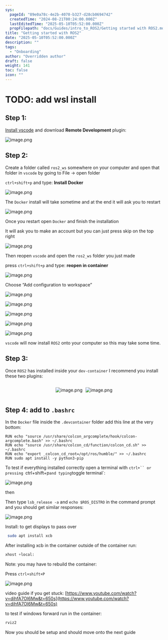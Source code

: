 ```yaml
---
sys:
  pageId: "89e0a78c-4e2b-4070-b327-d28cb0694742"
  createdTime: "2024-08-21T00:24:00.000Z"
  lastEditedTime: "2025-05-10T05:52:00.000Z"
  propFilepath: "docs/Guides/intro_to_ROS2/Getting started with ROS2.md"
title: "Getting started with ROS2"
date: "2025-05-10T05:52:00.000Z"
description: ""
tags:
  - "Onboarding"
author: "Overridden author"
draft: false
weight: 141
toc: false
icon: ""
---
```


# TODO: add wsl install

## Step 1:

[Install vscode](https://code.visualstudio.com/download) and download **Remote Development** plugin:

![image.png](https://prod-files-secure.s3.us-west-2.amazonaws.com/d518164a-d88e-44d1-a4ee-3adb3bd8bce0/efb52993-1881-4a40-b95e-6f020334f022/image.png?X-Amz-Algorithm=AWS4-HMAC-SHA256&X-Amz-Content-Sha256=UNSIGNED-PAYLOAD&X-Amz-Credential=ASIAZI2LB4663NH4PWJW%2F20250623%2Fus-west-2%2Fs3%2Faws4_request&X-Amz-Date=20250623T081405Z&X-Amz-Expires=3600&X-Amz-Security-Token=IQoJb3JpZ2luX2VjEBYaCXVzLXdlc3QtMiJHMEUCIQDSPcxPPf%2FuBUtG%2BtF%2B%2B7CyT9IYZPHFxJzFJAzanpEaVwIgf4%2BnAUkUoQodkIlG56i%2BtXhxiaSTNYMBoq7FOhxa668qiAQI%2F%2F%2F%2F%2F%2F%2F%2F%2F%2F%2F%2FARAAGgw2Mzc0MjMxODM4MDUiDBLK%2FaGGU7TLcZ3lXircA44ozxuy7SbsY9vjRk0qSMdUStr6JfBGX95YTPlwfM6QeL7uLwWkRLt%2Ftwy3rD%2FSQCnmnUOgNGoW%2F8zN%2BJ4arWs1rLE4hs9dNuDgGGPZ4Uikg%2FU1PcXeh5NoZmV6DBvwMntgsD7YxnckQq6oS2G8wgj15PkKdAu9T41YOB2yvBM7I5Qv6NT9H0e9htxLpobr9MUazd96joqVo02TkGI5AN3ttD5iuS%2BqqjW29j6t3iSjZ3UVOAQkTWHtTAA7kTY7WQ44Y1FXVskftINpi2ErHtX69yM3WyU4fmctxEBuab%2FNiVx%2BNWvkzZSqxmDZ2Mkir3hukJLDHTergncXNfXV75gCvffCGiYAre1R8pGX9BR4GkbM%2BGVkMaIt0X1JZCwyHaTVTFB9mR4xRi7N3BcZkQVhgaD1YSb2nPWUC90o%2FA4X1LvnU%2BtNMCG%2F%2B8SgKeZf%2B3Xzck7Xsaq8E%2F5DgEOomFxVUM3OmQ%2FegTMzmVqrWebZAUA14Tozm8vLVSM%2FpBd0fo1YmV5JMf8lafG7EsKth00GG%2FS0BdRfSX8sYPdQGemWyB4BaPC%2F5yAxQZAAbPxkbo9ivpb6x0rX9ics6u08QedKVw5REz%2FZGeb6pypcdD59FTIy9Y5nrebtIezYMK3N48IGOqUBF9uGQ%2BFV%2FLnDMIYKzI977mHMj6uwF%2BMCkqZbv6MXPCcwp4XG%2Fyj3eIwfyr6vXpGoI7ryQ203de18%2FngorRrQkID%2FE%2BIDWQ7Hxao2y7GYTIP2BAgBNIZjeXZSBboscv%2BAjHlUx3f3UfITtp%2BelGaLM5CwNTyyRhSAxcvHIZ6lWbarCmiwJyj%2Bp5bQ1%2BH77owcMduFv5NIp3CSP%2FRVG46Sb9wQhwKX&X-Amz-Signature=487e9ee6a98ccdcf81cdfa91b85ca9e0891b7924ab5506893d867f664490067b&X-Amz-SignedHeaders=host&x-amz-checksum-mode=ENABLED&x-id=GetObject)

## Step 2:

Create a folder called `ros2_ws` somewhere on your computer and open that folder in `vscode` by going to File → open folder 

`ctrl+shift+p` and type: **Install Docker**

![image.png](https://prod-files-secure.s3.us-west-2.amazonaws.com/d518164a-d88e-44d1-a4ee-3adb3bd8bce0/2269dc0e-1cd5-47ff-bceb-c04ad9b2eab0/image.png?X-Amz-Algorithm=AWS4-HMAC-SHA256&X-Amz-Content-Sha256=UNSIGNED-PAYLOAD&X-Amz-Credential=ASIAZI2LB4663NH4PWJW%2F20250623%2Fus-west-2%2Fs3%2Faws4_request&X-Amz-Date=20250623T081405Z&X-Amz-Expires=3600&X-Amz-Security-Token=IQoJb3JpZ2luX2VjEBYaCXVzLXdlc3QtMiJHMEUCIQDSPcxPPf%2FuBUtG%2BtF%2B%2B7CyT9IYZPHFxJzFJAzanpEaVwIgf4%2BnAUkUoQodkIlG56i%2BtXhxiaSTNYMBoq7FOhxa668qiAQI%2F%2F%2F%2F%2F%2F%2F%2F%2F%2F%2F%2FARAAGgw2Mzc0MjMxODM4MDUiDBLK%2FaGGU7TLcZ3lXircA44ozxuy7SbsY9vjRk0qSMdUStr6JfBGX95YTPlwfM6QeL7uLwWkRLt%2Ftwy3rD%2FSQCnmnUOgNGoW%2F8zN%2BJ4arWs1rLE4hs9dNuDgGGPZ4Uikg%2FU1PcXeh5NoZmV6DBvwMntgsD7YxnckQq6oS2G8wgj15PkKdAu9T41YOB2yvBM7I5Qv6NT9H0e9htxLpobr9MUazd96joqVo02TkGI5AN3ttD5iuS%2BqqjW29j6t3iSjZ3UVOAQkTWHtTAA7kTY7WQ44Y1FXVskftINpi2ErHtX69yM3WyU4fmctxEBuab%2FNiVx%2BNWvkzZSqxmDZ2Mkir3hukJLDHTergncXNfXV75gCvffCGiYAre1R8pGX9BR4GkbM%2BGVkMaIt0X1JZCwyHaTVTFB9mR4xRi7N3BcZkQVhgaD1YSb2nPWUC90o%2FA4X1LvnU%2BtNMCG%2F%2B8SgKeZf%2B3Xzck7Xsaq8E%2F5DgEOomFxVUM3OmQ%2FegTMzmVqrWebZAUA14Tozm8vLVSM%2FpBd0fo1YmV5JMf8lafG7EsKth00GG%2FS0BdRfSX8sYPdQGemWyB4BaPC%2F5yAxQZAAbPxkbo9ivpb6x0rX9ics6u08QedKVw5REz%2FZGeb6pypcdD59FTIy9Y5nrebtIezYMK3N48IGOqUBF9uGQ%2BFV%2FLnDMIYKzI977mHMj6uwF%2BMCkqZbv6MXPCcwp4XG%2Fyj3eIwfyr6vXpGoI7ryQ203de18%2FngorRrQkID%2FE%2BIDWQ7Hxao2y7GYTIP2BAgBNIZjeXZSBboscv%2BAjHlUx3f3UfITtp%2BelGaLM5CwNTyyRhSAxcvHIZ6lWbarCmiwJyj%2Bp5bQ1%2BH77owcMduFv5NIp3CSP%2FRVG46Sb9wQhwKX&X-Amz-Signature=214983d303d935b100138eea100073d798f2be3c15883c62916696d7b7343b58&X-Amz-SignedHeaders=host&x-amz-checksum-mode=ENABLED&x-id=GetObject)

The `Docker` install will take sometime and at the end it will ask you to restart

![image.png](https://prod-files-secure.s3.us-west-2.amazonaws.com/d518164a-d88e-44d1-a4ee-3adb3bd8bce0/ed233f78-be33-4b1f-b89c-9c346c0e961e/image.png?X-Amz-Algorithm=AWS4-HMAC-SHA256&X-Amz-Content-Sha256=UNSIGNED-PAYLOAD&X-Amz-Credential=ASIAZI2LB4663NH4PWJW%2F20250623%2Fus-west-2%2Fs3%2Faws4_request&X-Amz-Date=20250623T081405Z&X-Amz-Expires=3600&X-Amz-Security-Token=IQoJb3JpZ2luX2VjEBYaCXVzLXdlc3QtMiJHMEUCIQDSPcxPPf%2FuBUtG%2BtF%2B%2B7CyT9IYZPHFxJzFJAzanpEaVwIgf4%2BnAUkUoQodkIlG56i%2BtXhxiaSTNYMBoq7FOhxa668qiAQI%2F%2F%2F%2F%2F%2F%2F%2F%2F%2F%2F%2FARAAGgw2Mzc0MjMxODM4MDUiDBLK%2FaGGU7TLcZ3lXircA44ozxuy7SbsY9vjRk0qSMdUStr6JfBGX95YTPlwfM6QeL7uLwWkRLt%2Ftwy3rD%2FSQCnmnUOgNGoW%2F8zN%2BJ4arWs1rLE4hs9dNuDgGGPZ4Uikg%2FU1PcXeh5NoZmV6DBvwMntgsD7YxnckQq6oS2G8wgj15PkKdAu9T41YOB2yvBM7I5Qv6NT9H0e9htxLpobr9MUazd96joqVo02TkGI5AN3ttD5iuS%2BqqjW29j6t3iSjZ3UVOAQkTWHtTAA7kTY7WQ44Y1FXVskftINpi2ErHtX69yM3WyU4fmctxEBuab%2FNiVx%2BNWvkzZSqxmDZ2Mkir3hukJLDHTergncXNfXV75gCvffCGiYAre1R8pGX9BR4GkbM%2BGVkMaIt0X1JZCwyHaTVTFB9mR4xRi7N3BcZkQVhgaD1YSb2nPWUC90o%2FA4X1LvnU%2BtNMCG%2F%2B8SgKeZf%2B3Xzck7Xsaq8E%2F5DgEOomFxVUM3OmQ%2FegTMzmVqrWebZAUA14Tozm8vLVSM%2FpBd0fo1YmV5JMf8lafG7EsKth00GG%2FS0BdRfSX8sYPdQGemWyB4BaPC%2F5yAxQZAAbPxkbo9ivpb6x0rX9ics6u08QedKVw5REz%2FZGeb6pypcdD59FTIy9Y5nrebtIezYMK3N48IGOqUBF9uGQ%2BFV%2FLnDMIYKzI977mHMj6uwF%2BMCkqZbv6MXPCcwp4XG%2Fyj3eIwfyr6vXpGoI7ryQ203de18%2FngorRrQkID%2FE%2BIDWQ7Hxao2y7GYTIP2BAgBNIZjeXZSBboscv%2BAjHlUx3f3UfITtp%2BelGaLM5CwNTyyRhSAxcvHIZ6lWbarCmiwJyj%2Bp5bQ1%2BH77owcMduFv5NIp3CSP%2FRVG46Sb9wQhwKX&X-Amz-Signature=62790db404c90a0e829a6ad866298f77d5bce50546409ad1d54364744696df85&X-Amz-SignedHeaders=host&x-amz-checksum-mode=ENABLED&x-id=GetObject)

Once you restart open `Docker` and finish the installation

It will ask you to make an account but you can just press skip on the top right

![image.png](https://prod-files-secure.s3.us-west-2.amazonaws.com/d518164a-d88e-44d1-a4ee-3adb3bd8bce0/21010ad9-1659-4fd9-9f59-9932a09b2a3d/image.png?X-Amz-Algorithm=AWS4-HMAC-SHA256&X-Amz-Content-Sha256=UNSIGNED-PAYLOAD&X-Amz-Credential=ASIAZI2LB4663NH4PWJW%2F20250623%2Fus-west-2%2Fs3%2Faws4_request&X-Amz-Date=20250623T081405Z&X-Amz-Expires=3600&X-Amz-Security-Token=IQoJb3JpZ2luX2VjEBYaCXVzLXdlc3QtMiJHMEUCIQDSPcxPPf%2FuBUtG%2BtF%2B%2B7CyT9IYZPHFxJzFJAzanpEaVwIgf4%2BnAUkUoQodkIlG56i%2BtXhxiaSTNYMBoq7FOhxa668qiAQI%2F%2F%2F%2F%2F%2F%2F%2F%2F%2F%2F%2FARAAGgw2Mzc0MjMxODM4MDUiDBLK%2FaGGU7TLcZ3lXircA44ozxuy7SbsY9vjRk0qSMdUStr6JfBGX95YTPlwfM6QeL7uLwWkRLt%2Ftwy3rD%2FSQCnmnUOgNGoW%2F8zN%2BJ4arWs1rLE4hs9dNuDgGGPZ4Uikg%2FU1PcXeh5NoZmV6DBvwMntgsD7YxnckQq6oS2G8wgj15PkKdAu9T41YOB2yvBM7I5Qv6NT9H0e9htxLpobr9MUazd96joqVo02TkGI5AN3ttD5iuS%2BqqjW29j6t3iSjZ3UVOAQkTWHtTAA7kTY7WQ44Y1FXVskftINpi2ErHtX69yM3WyU4fmctxEBuab%2FNiVx%2BNWvkzZSqxmDZ2Mkir3hukJLDHTergncXNfXV75gCvffCGiYAre1R8pGX9BR4GkbM%2BGVkMaIt0X1JZCwyHaTVTFB9mR4xRi7N3BcZkQVhgaD1YSb2nPWUC90o%2FA4X1LvnU%2BtNMCG%2F%2B8SgKeZf%2B3Xzck7Xsaq8E%2F5DgEOomFxVUM3OmQ%2FegTMzmVqrWebZAUA14Tozm8vLVSM%2FpBd0fo1YmV5JMf8lafG7EsKth00GG%2FS0BdRfSX8sYPdQGemWyB4BaPC%2F5yAxQZAAbPxkbo9ivpb6x0rX9ics6u08QedKVw5REz%2FZGeb6pypcdD59FTIy9Y5nrebtIezYMK3N48IGOqUBF9uGQ%2BFV%2FLnDMIYKzI977mHMj6uwF%2BMCkqZbv6MXPCcwp4XG%2Fyj3eIwfyr6vXpGoI7ryQ203de18%2FngorRrQkID%2FE%2BIDWQ7Hxao2y7GYTIP2BAgBNIZjeXZSBboscv%2BAjHlUx3f3UfITtp%2BelGaLM5CwNTyyRhSAxcvHIZ6lWbarCmiwJyj%2Bp5bQ1%2BH77owcMduFv5NIp3CSP%2FRVG46Sb9wQhwKX&X-Amz-Signature=932fc33b611e92ebfb5dcf19602a10170d2fca40c72cee8a5b79a74e0f9a07c9&X-Amz-SignedHeaders=host&x-amz-checksum-mode=ENABLED&x-id=GetObject)

Then reopen `vscode` and open the `ros2_ws` folder you just made

press `ctrl+shift+p` and type: **reopen in container**

![image.png](https://prod-files-secure.s3.us-west-2.amazonaws.com/d518164a-d88e-44d1-a4ee-3adb3bd8bce0/4e93b8c2-41ad-488c-8095-c74205196118/image.png?X-Amz-Algorithm=AWS4-HMAC-SHA256&X-Amz-Content-Sha256=UNSIGNED-PAYLOAD&X-Amz-Credential=ASIAZI2LB4663NH4PWJW%2F20250623%2Fus-west-2%2Fs3%2Faws4_request&X-Amz-Date=20250623T081405Z&X-Amz-Expires=3600&X-Amz-Security-Token=IQoJb3JpZ2luX2VjEBYaCXVzLXdlc3QtMiJHMEUCIQDSPcxPPf%2FuBUtG%2BtF%2B%2B7CyT9IYZPHFxJzFJAzanpEaVwIgf4%2BnAUkUoQodkIlG56i%2BtXhxiaSTNYMBoq7FOhxa668qiAQI%2F%2F%2F%2F%2F%2F%2F%2F%2F%2F%2F%2FARAAGgw2Mzc0MjMxODM4MDUiDBLK%2FaGGU7TLcZ3lXircA44ozxuy7SbsY9vjRk0qSMdUStr6JfBGX95YTPlwfM6QeL7uLwWkRLt%2Ftwy3rD%2FSQCnmnUOgNGoW%2F8zN%2BJ4arWs1rLE4hs9dNuDgGGPZ4Uikg%2FU1PcXeh5NoZmV6DBvwMntgsD7YxnckQq6oS2G8wgj15PkKdAu9T41YOB2yvBM7I5Qv6NT9H0e9htxLpobr9MUazd96joqVo02TkGI5AN3ttD5iuS%2BqqjW29j6t3iSjZ3UVOAQkTWHtTAA7kTY7WQ44Y1FXVskftINpi2ErHtX69yM3WyU4fmctxEBuab%2FNiVx%2BNWvkzZSqxmDZ2Mkir3hukJLDHTergncXNfXV75gCvffCGiYAre1R8pGX9BR4GkbM%2BGVkMaIt0X1JZCwyHaTVTFB9mR4xRi7N3BcZkQVhgaD1YSb2nPWUC90o%2FA4X1LvnU%2BtNMCG%2F%2B8SgKeZf%2B3Xzck7Xsaq8E%2F5DgEOomFxVUM3OmQ%2FegTMzmVqrWebZAUA14Tozm8vLVSM%2FpBd0fo1YmV5JMf8lafG7EsKth00GG%2FS0BdRfSX8sYPdQGemWyB4BaPC%2F5yAxQZAAbPxkbo9ivpb6x0rX9ics6u08QedKVw5REz%2FZGeb6pypcdD59FTIy9Y5nrebtIezYMK3N48IGOqUBF9uGQ%2BFV%2FLnDMIYKzI977mHMj6uwF%2BMCkqZbv6MXPCcwp4XG%2Fyj3eIwfyr6vXpGoI7ryQ203de18%2FngorRrQkID%2FE%2BIDWQ7Hxao2y7GYTIP2BAgBNIZjeXZSBboscv%2BAjHlUx3f3UfITtp%2BelGaLM5CwNTyyRhSAxcvHIZ6lWbarCmiwJyj%2Bp5bQ1%2BH77owcMduFv5NIp3CSP%2FRVG46Sb9wQhwKX&X-Amz-Signature=d3f031c864631190c77fda505cb87bf0fc7e7b2f2b1d5ae081c01e41599593b6&X-Amz-SignedHeaders=host&x-amz-checksum-mode=ENABLED&x-id=GetObject)

Choose “Add configuration to workspace”

![image.png](https://prod-files-secure.s3.us-west-2.amazonaws.com/d518164a-d88e-44d1-a4ee-3adb3bd8bce0/9560b282-5060-4989-ba37-97e7b2c22476/image.png?X-Amz-Algorithm=AWS4-HMAC-SHA256&X-Amz-Content-Sha256=UNSIGNED-PAYLOAD&X-Amz-Credential=ASIAZI2LB4663NH4PWJW%2F20250623%2Fus-west-2%2Fs3%2Faws4_request&X-Amz-Date=20250623T081405Z&X-Amz-Expires=3600&X-Amz-Security-Token=IQoJb3JpZ2luX2VjEBYaCXVzLXdlc3QtMiJHMEUCIQDSPcxPPf%2FuBUtG%2BtF%2B%2B7CyT9IYZPHFxJzFJAzanpEaVwIgf4%2BnAUkUoQodkIlG56i%2BtXhxiaSTNYMBoq7FOhxa668qiAQI%2F%2F%2F%2F%2F%2F%2F%2F%2F%2F%2F%2FARAAGgw2Mzc0MjMxODM4MDUiDBLK%2FaGGU7TLcZ3lXircA44ozxuy7SbsY9vjRk0qSMdUStr6JfBGX95YTPlwfM6QeL7uLwWkRLt%2Ftwy3rD%2FSQCnmnUOgNGoW%2F8zN%2BJ4arWs1rLE4hs9dNuDgGGPZ4Uikg%2FU1PcXeh5NoZmV6DBvwMntgsD7YxnckQq6oS2G8wgj15PkKdAu9T41YOB2yvBM7I5Qv6NT9H0e9htxLpobr9MUazd96joqVo02TkGI5AN3ttD5iuS%2BqqjW29j6t3iSjZ3UVOAQkTWHtTAA7kTY7WQ44Y1FXVskftINpi2ErHtX69yM3WyU4fmctxEBuab%2FNiVx%2BNWvkzZSqxmDZ2Mkir3hukJLDHTergncXNfXV75gCvffCGiYAre1R8pGX9BR4GkbM%2BGVkMaIt0X1JZCwyHaTVTFB9mR4xRi7N3BcZkQVhgaD1YSb2nPWUC90o%2FA4X1LvnU%2BtNMCG%2F%2B8SgKeZf%2B3Xzck7Xsaq8E%2F5DgEOomFxVUM3OmQ%2FegTMzmVqrWebZAUA14Tozm8vLVSM%2FpBd0fo1YmV5JMf8lafG7EsKth00GG%2FS0BdRfSX8sYPdQGemWyB4BaPC%2F5yAxQZAAbPxkbo9ivpb6x0rX9ics6u08QedKVw5REz%2FZGeb6pypcdD59FTIy9Y5nrebtIezYMK3N48IGOqUBF9uGQ%2BFV%2FLnDMIYKzI977mHMj6uwF%2BMCkqZbv6MXPCcwp4XG%2Fyj3eIwfyr6vXpGoI7ryQ203de18%2FngorRrQkID%2FE%2BIDWQ7Hxao2y7GYTIP2BAgBNIZjeXZSBboscv%2BAjHlUx3f3UfITtp%2BelGaLM5CwNTyyRhSAxcvHIZ6lWbarCmiwJyj%2Bp5bQ1%2BH77owcMduFv5NIp3CSP%2FRVG46Sb9wQhwKX&X-Amz-Signature=9efbceb88aa96f3b7cbc24cfade923b382230c141cc1a9510147bb2694b118d4&X-Amz-SignedHeaders=host&x-amz-checksum-mode=ENABLED&x-id=GetObject)

![image.png](https://prod-files-secure.s3.us-west-2.amazonaws.com/d518164a-d88e-44d1-a4ee-3adb3bd8bce0/2ee63f81-886b-48e8-a553-dc6e5eac99e4/image.png?X-Amz-Algorithm=AWS4-HMAC-SHA256&X-Amz-Content-Sha256=UNSIGNED-PAYLOAD&X-Amz-Credential=ASIAZI2LB4663NH4PWJW%2F20250623%2Fus-west-2%2Fs3%2Faws4_request&X-Amz-Date=20250623T081405Z&X-Amz-Expires=3600&X-Amz-Security-Token=IQoJb3JpZ2luX2VjEBYaCXVzLXdlc3QtMiJHMEUCIQDSPcxPPf%2FuBUtG%2BtF%2B%2B7CyT9IYZPHFxJzFJAzanpEaVwIgf4%2BnAUkUoQodkIlG56i%2BtXhxiaSTNYMBoq7FOhxa668qiAQI%2F%2F%2F%2F%2F%2F%2F%2F%2F%2F%2F%2FARAAGgw2Mzc0MjMxODM4MDUiDBLK%2FaGGU7TLcZ3lXircA44ozxuy7SbsY9vjRk0qSMdUStr6JfBGX95YTPlwfM6QeL7uLwWkRLt%2Ftwy3rD%2FSQCnmnUOgNGoW%2F8zN%2BJ4arWs1rLE4hs9dNuDgGGPZ4Uikg%2FU1PcXeh5NoZmV6DBvwMntgsD7YxnckQq6oS2G8wgj15PkKdAu9T41YOB2yvBM7I5Qv6NT9H0e9htxLpobr9MUazd96joqVo02TkGI5AN3ttD5iuS%2BqqjW29j6t3iSjZ3UVOAQkTWHtTAA7kTY7WQ44Y1FXVskftINpi2ErHtX69yM3WyU4fmctxEBuab%2FNiVx%2BNWvkzZSqxmDZ2Mkir3hukJLDHTergncXNfXV75gCvffCGiYAre1R8pGX9BR4GkbM%2BGVkMaIt0X1JZCwyHaTVTFB9mR4xRi7N3BcZkQVhgaD1YSb2nPWUC90o%2FA4X1LvnU%2BtNMCG%2F%2B8SgKeZf%2B3Xzck7Xsaq8E%2F5DgEOomFxVUM3OmQ%2FegTMzmVqrWebZAUA14Tozm8vLVSM%2FpBd0fo1YmV5JMf8lafG7EsKth00GG%2FS0BdRfSX8sYPdQGemWyB4BaPC%2F5yAxQZAAbPxkbo9ivpb6x0rX9ics6u08QedKVw5REz%2FZGeb6pypcdD59FTIy9Y5nrebtIezYMK3N48IGOqUBF9uGQ%2BFV%2FLnDMIYKzI977mHMj6uwF%2BMCkqZbv6MXPCcwp4XG%2Fyj3eIwfyr6vXpGoI7ryQ203de18%2FngorRrQkID%2FE%2BIDWQ7Hxao2y7GYTIP2BAgBNIZjeXZSBboscv%2BAjHlUx3f3UfITtp%2BelGaLM5CwNTyyRhSAxcvHIZ6lWbarCmiwJyj%2Bp5bQ1%2BH77owcMduFv5NIp3CSP%2FRVG46Sb9wQhwKX&X-Amz-Signature=e8e2bb2064d63e44aea960783fd7b4d930d9889ceb42e204c25be9c17be26a57&X-Amz-SignedHeaders=host&x-amz-checksum-mode=ENABLED&x-id=GetObject)

![image.png](https://prod-files-secure.s3.us-west-2.amazonaws.com/d518164a-d88e-44d1-a4ee-3adb3bd8bce0/ae1580b2-b048-407e-aed9-b584224a7a04/image.png?X-Amz-Algorithm=AWS4-HMAC-SHA256&X-Amz-Content-Sha256=UNSIGNED-PAYLOAD&X-Amz-Credential=ASIAZI2LB4663NH4PWJW%2F20250623%2Fus-west-2%2Fs3%2Faws4_request&X-Amz-Date=20250623T081405Z&X-Amz-Expires=3600&X-Amz-Security-Token=IQoJb3JpZ2luX2VjEBYaCXVzLXdlc3QtMiJHMEUCIQDSPcxPPf%2FuBUtG%2BtF%2B%2B7CyT9IYZPHFxJzFJAzanpEaVwIgf4%2BnAUkUoQodkIlG56i%2BtXhxiaSTNYMBoq7FOhxa668qiAQI%2F%2F%2F%2F%2F%2F%2F%2F%2F%2F%2F%2FARAAGgw2Mzc0MjMxODM4MDUiDBLK%2FaGGU7TLcZ3lXircA44ozxuy7SbsY9vjRk0qSMdUStr6JfBGX95YTPlwfM6QeL7uLwWkRLt%2Ftwy3rD%2FSQCnmnUOgNGoW%2F8zN%2BJ4arWs1rLE4hs9dNuDgGGPZ4Uikg%2FU1PcXeh5NoZmV6DBvwMntgsD7YxnckQq6oS2G8wgj15PkKdAu9T41YOB2yvBM7I5Qv6NT9H0e9htxLpobr9MUazd96joqVo02TkGI5AN3ttD5iuS%2BqqjW29j6t3iSjZ3UVOAQkTWHtTAA7kTY7WQ44Y1FXVskftINpi2ErHtX69yM3WyU4fmctxEBuab%2FNiVx%2BNWvkzZSqxmDZ2Mkir3hukJLDHTergncXNfXV75gCvffCGiYAre1R8pGX9BR4GkbM%2BGVkMaIt0X1JZCwyHaTVTFB9mR4xRi7N3BcZkQVhgaD1YSb2nPWUC90o%2FA4X1LvnU%2BtNMCG%2F%2B8SgKeZf%2B3Xzck7Xsaq8E%2F5DgEOomFxVUM3OmQ%2FegTMzmVqrWebZAUA14Tozm8vLVSM%2FpBd0fo1YmV5JMf8lafG7EsKth00GG%2FS0BdRfSX8sYPdQGemWyB4BaPC%2F5yAxQZAAbPxkbo9ivpb6x0rX9ics6u08QedKVw5REz%2FZGeb6pypcdD59FTIy9Y5nrebtIezYMK3N48IGOqUBF9uGQ%2BFV%2FLnDMIYKzI977mHMj6uwF%2BMCkqZbv6MXPCcwp4XG%2Fyj3eIwfyr6vXpGoI7ryQ203de18%2FngorRrQkID%2FE%2BIDWQ7Hxao2y7GYTIP2BAgBNIZjeXZSBboscv%2BAjHlUx3f3UfITtp%2BelGaLM5CwNTyyRhSAxcvHIZ6lWbarCmiwJyj%2Bp5bQ1%2BH77owcMduFv5NIp3CSP%2FRVG46Sb9wQhwKX&X-Amz-Signature=352b5c51db02b0c360976b404ea6d341bd5df89541ed0811300271ca0fc94800&X-Amz-SignedHeaders=host&x-amz-checksum-mode=ENABLED&x-id=GetObject)

![image.png](https://prod-files-secure.s3.us-west-2.amazonaws.com/d518164a-d88e-44d1-a4ee-3adb3bd8bce0/53255b28-f75e-430f-b9e3-c0ac8577e42b/image.png?X-Amz-Algorithm=AWS4-HMAC-SHA256&X-Amz-Content-Sha256=UNSIGNED-PAYLOAD&X-Amz-Credential=ASIAZI2LB4663NH4PWJW%2F20250623%2Fus-west-2%2Fs3%2Faws4_request&X-Amz-Date=20250623T081405Z&X-Amz-Expires=3600&X-Amz-Security-Token=IQoJb3JpZ2luX2VjEBYaCXVzLXdlc3QtMiJHMEUCIQDSPcxPPf%2FuBUtG%2BtF%2B%2B7CyT9IYZPHFxJzFJAzanpEaVwIgf4%2BnAUkUoQodkIlG56i%2BtXhxiaSTNYMBoq7FOhxa668qiAQI%2F%2F%2F%2F%2F%2F%2F%2F%2F%2F%2F%2FARAAGgw2Mzc0MjMxODM4MDUiDBLK%2FaGGU7TLcZ3lXircA44ozxuy7SbsY9vjRk0qSMdUStr6JfBGX95YTPlwfM6QeL7uLwWkRLt%2Ftwy3rD%2FSQCnmnUOgNGoW%2F8zN%2BJ4arWs1rLE4hs9dNuDgGGPZ4Uikg%2FU1PcXeh5NoZmV6DBvwMntgsD7YxnckQq6oS2G8wgj15PkKdAu9T41YOB2yvBM7I5Qv6NT9H0e9htxLpobr9MUazd96joqVo02TkGI5AN3ttD5iuS%2BqqjW29j6t3iSjZ3UVOAQkTWHtTAA7kTY7WQ44Y1FXVskftINpi2ErHtX69yM3WyU4fmctxEBuab%2FNiVx%2BNWvkzZSqxmDZ2Mkir3hukJLDHTergncXNfXV75gCvffCGiYAre1R8pGX9BR4GkbM%2BGVkMaIt0X1JZCwyHaTVTFB9mR4xRi7N3BcZkQVhgaD1YSb2nPWUC90o%2FA4X1LvnU%2BtNMCG%2F%2B8SgKeZf%2B3Xzck7Xsaq8E%2F5DgEOomFxVUM3OmQ%2FegTMzmVqrWebZAUA14Tozm8vLVSM%2FpBd0fo1YmV5JMf8lafG7EsKth00GG%2FS0BdRfSX8sYPdQGemWyB4BaPC%2F5yAxQZAAbPxkbo9ivpb6x0rX9ics6u08QedKVw5REz%2FZGeb6pypcdD59FTIy9Y5nrebtIezYMK3N48IGOqUBF9uGQ%2BFV%2FLnDMIYKzI977mHMj6uwF%2BMCkqZbv6MXPCcwp4XG%2Fyj3eIwfyr6vXpGoI7ryQ203de18%2FngorRrQkID%2FE%2BIDWQ7Hxao2y7GYTIP2BAgBNIZjeXZSBboscv%2BAjHlUx3f3UfITtp%2BelGaLM5CwNTyyRhSAxcvHIZ6lWbarCmiwJyj%2Bp5bQ1%2BH77owcMduFv5NIp3CSP%2FRVG46Sb9wQhwKX&X-Amz-Signature=90d2258e2a2bd27967b23b0b4c57d15684bf87127dc9732f73ef4b8e18cbf945&X-Amz-SignedHeaders=host&x-amz-checksum-mode=ENABLED&x-id=GetObject)

![image.png](https://prod-files-secure.s3.us-west-2.amazonaws.com/d518164a-d88e-44d1-a4ee-3adb3bd8bce0/7c562767-5af9-4ffb-97d1-327bcdf4ee00/image.png?X-Amz-Algorithm=AWS4-HMAC-SHA256&X-Amz-Content-Sha256=UNSIGNED-PAYLOAD&X-Amz-Credential=ASIAZI2LB4663NH4PWJW%2F20250623%2Fus-west-2%2Fs3%2Faws4_request&X-Amz-Date=20250623T081405Z&X-Amz-Expires=3600&X-Amz-Security-Token=IQoJb3JpZ2luX2VjEBYaCXVzLXdlc3QtMiJHMEUCIQDSPcxPPf%2FuBUtG%2BtF%2B%2B7CyT9IYZPHFxJzFJAzanpEaVwIgf4%2BnAUkUoQodkIlG56i%2BtXhxiaSTNYMBoq7FOhxa668qiAQI%2F%2F%2F%2F%2F%2F%2F%2F%2F%2F%2F%2FARAAGgw2Mzc0MjMxODM4MDUiDBLK%2FaGGU7TLcZ3lXircA44ozxuy7SbsY9vjRk0qSMdUStr6JfBGX95YTPlwfM6QeL7uLwWkRLt%2Ftwy3rD%2FSQCnmnUOgNGoW%2F8zN%2BJ4arWs1rLE4hs9dNuDgGGPZ4Uikg%2FU1PcXeh5NoZmV6DBvwMntgsD7YxnckQq6oS2G8wgj15PkKdAu9T41YOB2yvBM7I5Qv6NT9H0e9htxLpobr9MUazd96joqVo02TkGI5AN3ttD5iuS%2BqqjW29j6t3iSjZ3UVOAQkTWHtTAA7kTY7WQ44Y1FXVskftINpi2ErHtX69yM3WyU4fmctxEBuab%2FNiVx%2BNWvkzZSqxmDZ2Mkir3hukJLDHTergncXNfXV75gCvffCGiYAre1R8pGX9BR4GkbM%2BGVkMaIt0X1JZCwyHaTVTFB9mR4xRi7N3BcZkQVhgaD1YSb2nPWUC90o%2FA4X1LvnU%2BtNMCG%2F%2B8SgKeZf%2B3Xzck7Xsaq8E%2F5DgEOomFxVUM3OmQ%2FegTMzmVqrWebZAUA14Tozm8vLVSM%2FpBd0fo1YmV5JMf8lafG7EsKth00GG%2FS0BdRfSX8sYPdQGemWyB4BaPC%2F5yAxQZAAbPxkbo9ivpb6x0rX9ics6u08QedKVw5REz%2FZGeb6pypcdD59FTIy9Y5nrebtIezYMK3N48IGOqUBF9uGQ%2BFV%2FLnDMIYKzI977mHMj6uwF%2BMCkqZbv6MXPCcwp4XG%2Fyj3eIwfyr6vXpGoI7ryQ203de18%2FngorRrQkID%2FE%2BIDWQ7Hxao2y7GYTIP2BAgBNIZjeXZSBboscv%2BAjHlUx3f3UfITtp%2BelGaLM5CwNTyyRhSAxcvHIZ6lWbarCmiwJyj%2Bp5bQ1%2BH77owcMduFv5NIp3CSP%2FRVG46Sb9wQhwKX&X-Amz-Signature=4190b1d3f2a69a2b1db4e1088cacdb88a28e80ca9b1c9a76af73f0d3647dbc13&X-Amz-SignedHeaders=host&x-amz-checksum-mode=ENABLED&x-id=GetObject)

`vscode` will now install `ROS2` onto your computer so this may take some time.

## Step 3:

Once `ROS2` has installed inside your `dev-container` I recommend you install these two plugins:

<div style="display: flex;flex-direction: row; column-gap:10px; max-width: 630px;justify-content: center;">
<div>

![image.png](https://prod-files-secure.s3.us-west-2.amazonaws.com/d518164a-d88e-44d1-a4ee-3adb3bd8bce0/3fc3d550-5a54-4ba1-ba6b-faa01cdb7369/image.png?X-Amz-Algorithm=AWS4-HMAC-SHA256&X-Amz-Content-Sha256=UNSIGNED-PAYLOAD&X-Amz-Credential=ASIAZI2LB466U33S4AQ6%2F20250623%2Fus-west-2%2Fs3%2Faws4_request&X-Amz-Date=20250623T081409Z&X-Amz-Expires=3600&X-Amz-Security-Token=IQoJb3JpZ2luX2VjEBgaCXVzLXdlc3QtMiJHMEUCICX6bmrNzz1YB%2F13mGJ660n2u20JF4exO4bgrBZT%2BkaHAiEAg5%2BvvGm1aX4%2FXMbfUZ3k%2F0N3v2fQWZgD4p6loGqFjacq%2FwMIERAAGgw2Mzc0MjMxODM4MDUiDAH9mo4gXNIyx6QX2CrcAzv5eN2HSLor9ZQ9occ7r%2B81X1AIzY%2Flhz1VjeqMjU8v41XiaI%2FdRZ%2FH7oXEvtAm%2BFdQQIgl1SP6%2F%2Fby0afhrzgQmCjM3cdnaIq3ryAWTy%2BYt6PxmCjr%2Bn6riqABa2qWIR3eIeya1k5sjqwPuyk4M4MFE%2BMRryMLlSQgME3K1Wo0PtPj9z2ujCKOse%2F0ti1XJdFT7cd%2FzLvlKY6PSq628Rc%2FE8gmTtrX6fjzVaPblmPTtzScBzQmooUmd6EQWU9Jg0fqN3lJ%2BZU0ivm74qvFvStEouCtQN9Qpg0w9wAgO6DKYkFszVCl9KSwcXcVaNug7z0asmp%2FjLbQdG3%2FO%2B1pGtA5oC%2BhiEES4Maw3TNskB9FnkPTX1XnHpj2xD2XIzr2UhTzY0p%2BG%2F7sHbGnu4LcOkT7eFHcpVRoRRWRJGh4NTg5pzfvhCEIklqy32DZJu6AP2wED7pV3pugmTeI%2Bq%2FHkefvolPvm4tc5AQl5pwXgGHfRhMjrL1C%2BCh7Ra%2FH76C3SJcFOt2NmMbfeLtqpm1jp7TYJ0k%2Bk%2FbAmI3KtxC8JkCMLGRW5hs%2BJPFKpXvnf6rX1HtvP9PTNt8h8XJv5%2BtpTNxp3QSeUyYh8H8UGviwSl17ypz7Z92g%2BqXBnAvZMPSN5MIGOqUBSvrWauzAX11wOMQGhZb1b7%2BPF99CZB23GfBJg9jrgr996DSqLc5m4zR9GWHipcQX1vsdv3cZTmJIAFCAL5cIY14uHUJUMGkUHYZggW1gMh7Tt2v8UFur5h6FLVcW%2F2mKjPFR0CGpetLNrEpWwZ9%2Brnho7wADdRZxxIAqBAwAl3yGPzlKLrFT%2B3Jjq1AH3e25qDlDpnvtKSjRK9bzka2vvdXVtYbe&X-Amz-Signature=0e695d94251ab9e1a389f144c793184592c57210bf9532e9adfff8806a38ded1&X-Amz-SignedHeaders=host&x-amz-checksum-mode=ENABLED&x-id=GetObject)

</div>
<div>

![image.png](https://prod-files-secure.s3.us-west-2.amazonaws.com/d518164a-d88e-44d1-a4ee-3adb3bd8bce0/d994cc66-13c2-4093-a5a3-f84cf4601a82/image.png?X-Amz-Algorithm=AWS4-HMAC-SHA256&X-Amz-Content-Sha256=UNSIGNED-PAYLOAD&X-Amz-Credential=ASIAZI2LB466YOKX3DP4%2F20250623%2Fus-west-2%2Fs3%2Faws4_request&X-Amz-Date=20250623T081409Z&X-Amz-Expires=3600&X-Amz-Security-Token=IQoJb3JpZ2luX2VjEBgaCXVzLXdlc3QtMiJIMEYCIQCne0iE03cHOPr%2Fu0UzRM%2BfFFIBSLdh%2FMOj9DQ2JohUigIhAJ1NFHhWgzv4wq4MpR2%2BKFnjUbuLJCRdRYHabFHVRIwEKv8DCBEQABoMNjM3NDIzMTgzODA1IgyMHWyCUS1zoXvDH8Iq3AOrgg4aEMCxskDdY6Hbt%2BnBu3EokPt7hOhNQ%2F1%2BS5HVFJ5rn1LZTThzISFqpa0TGJ6g04heEI%2F2Qfbtj5TacVDtbKSgeYDJPLypMqS%2FwHxQRyOYBoad4qOqd9JiS2Jm5daVI35t8PnWya0Is3%2BBsoqtjPPHlHtB66OJrDSd%2BLs91meBJxoIqAcR5w859Cmq4G%2B145diGEYuoQ2fJ6kK18H83heNmyi%2FAhRa4pd7%2FOiLJNRCf3Jh162575PkJkF%2BjDPF25rr7gewlQfjGDUwGOS8mVzAOfOD4%2FyZ4SGYJWJ6O8OpAr5ByXN2EhpP75M1Qe6OEwA6HPW%2BgJ200WPisF9Gaedszvq2keRgFLnYonIk5V20q9QZY1Wy19lvCgtthP8bKDgxhhi3iD%2FAWF3iwka0MyvPi75ItyKmLtMbZwl1n4ZgkyIpK7tlEyBs1OcEMObBRvQ6qSmOrYmefqj7rkmjTujBLSW7bpf78tDxnpIEWs0SPmp6uokbyYHzesmly0qGpsSh1CA8lQG6uxmpt754tZ2UVoa98z6ScY%2BIE%2BVoY48io3%2BzCKzX2jBYfunOBPmIwYcDPhbzitR3Oj7b43rI%2BIqD9TNgrdtfxxseppDTtuYf7RQNjbRZzC3WIDDcheTCBjqkARfN4NavtZ7gbStMNLQJm2Zvw0d1wzLGv4A%2Bis%2BOQDHeHYC%2BqTAbyI5INnEqwd6gRex5gsNQDcNmYBZdWch8tARg6P3cWw5TQzzj%2F%2Bcl3DiXF%2BPyHxZat2Bz42JUU8pEfHfbL28kBE%2BPZ0wsdAkd3IzfbD9fLgxGAJt1z9u1rR4aVNiEJa6AatSqPPkqNLBOQMc8o%2F8c76C%2FfZ1Vi%2FI0Qh%2FA17kd&X-Amz-Signature=3d771b9888e095fe635b1a880d8f8d6447ef9de516c8ba341f156e96fa284759&X-Amz-SignedHeaders=host&x-amz-checksum-mode=ENABLED&x-id=GetObject)

</div>
</div>

## Step 4: add to `.bashrc`

In the `Docker` file inside the `.devcontainer` folder add this line at the very bottom: 

```docker
RUN echo "source /usr/share/colcon_argcomplete/hook/colcon-argcomplete.bash" >> ~/.bashrc
RUN echo "source /usr/share/colcon_cd/function/colcon_cd.sh" >> ~/.bashrc
RUN echo "export _colcon_cd_root=/opt/ros/humble/" >> ~/.bashrc
RUN sudo apt install -y python3-pip 
```

To test if everything installed correctly open a terminal with `ctrl+`` or pressing `ctrl+shift+p` and typing `toggle terminal`:

![image.png](https://prod-files-secure.s3.us-west-2.amazonaws.com/d518164a-d88e-44d1-a4ee-3adb3bd8bce0/6a4943d8-b04e-4c02-9a58-775f3384d1a5/image.png?X-Amz-Algorithm=AWS4-HMAC-SHA256&X-Amz-Content-Sha256=UNSIGNED-PAYLOAD&X-Amz-Credential=ASIAZI2LB4663NH4PWJW%2F20250623%2Fus-west-2%2Fs3%2Faws4_request&X-Amz-Date=20250623T081405Z&X-Amz-Expires=3600&X-Amz-Security-Token=IQoJb3JpZ2luX2VjEBYaCXVzLXdlc3QtMiJHMEUCIQDSPcxPPf%2FuBUtG%2BtF%2B%2B7CyT9IYZPHFxJzFJAzanpEaVwIgf4%2BnAUkUoQodkIlG56i%2BtXhxiaSTNYMBoq7FOhxa668qiAQI%2F%2F%2F%2F%2F%2F%2F%2F%2F%2F%2F%2FARAAGgw2Mzc0MjMxODM4MDUiDBLK%2FaGGU7TLcZ3lXircA44ozxuy7SbsY9vjRk0qSMdUStr6JfBGX95YTPlwfM6QeL7uLwWkRLt%2Ftwy3rD%2FSQCnmnUOgNGoW%2F8zN%2BJ4arWs1rLE4hs9dNuDgGGPZ4Uikg%2FU1PcXeh5NoZmV6DBvwMntgsD7YxnckQq6oS2G8wgj15PkKdAu9T41YOB2yvBM7I5Qv6NT9H0e9htxLpobr9MUazd96joqVo02TkGI5AN3ttD5iuS%2BqqjW29j6t3iSjZ3UVOAQkTWHtTAA7kTY7WQ44Y1FXVskftINpi2ErHtX69yM3WyU4fmctxEBuab%2FNiVx%2BNWvkzZSqxmDZ2Mkir3hukJLDHTergncXNfXV75gCvffCGiYAre1R8pGX9BR4GkbM%2BGVkMaIt0X1JZCwyHaTVTFB9mR4xRi7N3BcZkQVhgaD1YSb2nPWUC90o%2FA4X1LvnU%2BtNMCG%2F%2B8SgKeZf%2B3Xzck7Xsaq8E%2F5DgEOomFxVUM3OmQ%2FegTMzmVqrWebZAUA14Tozm8vLVSM%2FpBd0fo1YmV5JMf8lafG7EsKth00GG%2FS0BdRfSX8sYPdQGemWyB4BaPC%2F5yAxQZAAbPxkbo9ivpb6x0rX9ics6u08QedKVw5REz%2FZGeb6pypcdD59FTIy9Y5nrebtIezYMK3N48IGOqUBF9uGQ%2BFV%2FLnDMIYKzI977mHMj6uwF%2BMCkqZbv6MXPCcwp4XG%2Fyj3eIwfyr6vXpGoI7ryQ203de18%2FngorRrQkID%2FE%2BIDWQ7Hxao2y7GYTIP2BAgBNIZjeXZSBboscv%2BAjHlUx3f3UfITtp%2BelGaLM5CwNTyyRhSAxcvHIZ6lWbarCmiwJyj%2Bp5bQ1%2BH77owcMduFv5NIp3CSP%2FRVG46Sb9wQhwKX&X-Amz-Signature=fbf101208ff54047d8522acad31d0a9a8193e0017747c453087c001a6ef42281&X-Amz-SignedHeaders=host&x-amz-checksum-mode=ENABLED&x-id=GetObject)

then 

Then type `lsb_release -a` and `echo $ROS_DISTRO` in the command prompt and you should get similar responses:

![image.png](https://prod-files-secure.s3.us-west-2.amazonaws.com/d518164a-d88e-44d1-a4ee-3adb3bd8bce0/3e635dec-a805-4e85-8b9e-d000e5b71a4e/image.png?X-Amz-Algorithm=AWS4-HMAC-SHA256&X-Amz-Content-Sha256=UNSIGNED-PAYLOAD&X-Amz-Credential=ASIAZI2LB4663NH4PWJW%2F20250623%2Fus-west-2%2Fs3%2Faws4_request&X-Amz-Date=20250623T081405Z&X-Amz-Expires=3600&X-Amz-Security-Token=IQoJb3JpZ2luX2VjEBYaCXVzLXdlc3QtMiJHMEUCIQDSPcxPPf%2FuBUtG%2BtF%2B%2B7CyT9IYZPHFxJzFJAzanpEaVwIgf4%2BnAUkUoQodkIlG56i%2BtXhxiaSTNYMBoq7FOhxa668qiAQI%2F%2F%2F%2F%2F%2F%2F%2F%2F%2F%2F%2FARAAGgw2Mzc0MjMxODM4MDUiDBLK%2FaGGU7TLcZ3lXircA44ozxuy7SbsY9vjRk0qSMdUStr6JfBGX95YTPlwfM6QeL7uLwWkRLt%2Ftwy3rD%2FSQCnmnUOgNGoW%2F8zN%2BJ4arWs1rLE4hs9dNuDgGGPZ4Uikg%2FU1PcXeh5NoZmV6DBvwMntgsD7YxnckQq6oS2G8wgj15PkKdAu9T41YOB2yvBM7I5Qv6NT9H0e9htxLpobr9MUazd96joqVo02TkGI5AN3ttD5iuS%2BqqjW29j6t3iSjZ3UVOAQkTWHtTAA7kTY7WQ44Y1FXVskftINpi2ErHtX69yM3WyU4fmctxEBuab%2FNiVx%2BNWvkzZSqxmDZ2Mkir3hukJLDHTergncXNfXV75gCvffCGiYAre1R8pGX9BR4GkbM%2BGVkMaIt0X1JZCwyHaTVTFB9mR4xRi7N3BcZkQVhgaD1YSb2nPWUC90o%2FA4X1LvnU%2BtNMCG%2F%2B8SgKeZf%2B3Xzck7Xsaq8E%2F5DgEOomFxVUM3OmQ%2FegTMzmVqrWebZAUA14Tozm8vLVSM%2FpBd0fo1YmV5JMf8lafG7EsKth00GG%2FS0BdRfSX8sYPdQGemWyB4BaPC%2F5yAxQZAAbPxkbo9ivpb6x0rX9ics6u08QedKVw5REz%2FZGeb6pypcdD59FTIy9Y5nrebtIezYMK3N48IGOqUBF9uGQ%2BFV%2FLnDMIYKzI977mHMj6uwF%2BMCkqZbv6MXPCcwp4XG%2Fyj3eIwfyr6vXpGoI7ryQ203de18%2FngorRrQkID%2FE%2BIDWQ7Hxao2y7GYTIP2BAgBNIZjeXZSBboscv%2BAjHlUx3f3UfITtp%2BelGaLM5CwNTyyRhSAxcvHIZ6lWbarCmiwJyj%2Bp5bQ1%2BH77owcMduFv5NIp3CSP%2FRVG46Sb9wQhwKX&X-Amz-Signature=416d5464fa06e1dfed5b3eeb6469546a1e4e6fba641f8bee8efe7905b186ec04&X-Amz-SignedHeaders=host&x-amz-checksum-mode=ENABLED&x-id=GetObject)

Install:  to get displays to pass over

```bash
 sudo apt install xcb
```

After installing xcb in the container outside of the container run:

```python
xhost +local:
```

Note: you may have to rebuild the container:

Press `ctrl+shift+P`

![image.png](https://prod-files-secure.s3.us-west-2.amazonaws.com/d518164a-d88e-44d1-a4ee-3adb3bd8bce0/6c2be660-2618-4c38-9c26-53554f7a0b7b/image.png?X-Amz-Algorithm=AWS4-HMAC-SHA256&X-Amz-Content-Sha256=UNSIGNED-PAYLOAD&X-Amz-Credential=ASIAZI2LB4663NH4PWJW%2F20250623%2Fus-west-2%2Fs3%2Faws4_request&X-Amz-Date=20250623T081405Z&X-Amz-Expires=3600&X-Amz-Security-Token=IQoJb3JpZ2luX2VjEBYaCXVzLXdlc3QtMiJHMEUCIQDSPcxPPf%2FuBUtG%2BtF%2B%2B7CyT9IYZPHFxJzFJAzanpEaVwIgf4%2BnAUkUoQodkIlG56i%2BtXhxiaSTNYMBoq7FOhxa668qiAQI%2F%2F%2F%2F%2F%2F%2F%2F%2F%2F%2F%2FARAAGgw2Mzc0MjMxODM4MDUiDBLK%2FaGGU7TLcZ3lXircA44ozxuy7SbsY9vjRk0qSMdUStr6JfBGX95YTPlwfM6QeL7uLwWkRLt%2Ftwy3rD%2FSQCnmnUOgNGoW%2F8zN%2BJ4arWs1rLE4hs9dNuDgGGPZ4Uikg%2FU1PcXeh5NoZmV6DBvwMntgsD7YxnckQq6oS2G8wgj15PkKdAu9T41YOB2yvBM7I5Qv6NT9H0e9htxLpobr9MUazd96joqVo02TkGI5AN3ttD5iuS%2BqqjW29j6t3iSjZ3UVOAQkTWHtTAA7kTY7WQ44Y1FXVskftINpi2ErHtX69yM3WyU4fmctxEBuab%2FNiVx%2BNWvkzZSqxmDZ2Mkir3hukJLDHTergncXNfXV75gCvffCGiYAre1R8pGX9BR4GkbM%2BGVkMaIt0X1JZCwyHaTVTFB9mR4xRi7N3BcZkQVhgaD1YSb2nPWUC90o%2FA4X1LvnU%2BtNMCG%2F%2B8SgKeZf%2B3Xzck7Xsaq8E%2F5DgEOomFxVUM3OmQ%2FegTMzmVqrWebZAUA14Tozm8vLVSM%2FpBd0fo1YmV5JMf8lafG7EsKth00GG%2FS0BdRfSX8sYPdQGemWyB4BaPC%2F5yAxQZAAbPxkbo9ivpb6x0rX9ics6u08QedKVw5REz%2FZGeb6pypcdD59FTIy9Y5nrebtIezYMK3N48IGOqUBF9uGQ%2BFV%2FLnDMIYKzI977mHMj6uwF%2BMCkqZbv6MXPCcwp4XG%2Fyj3eIwfyr6vXpGoI7ryQ203de18%2FngorRrQkID%2FE%2BIDWQ7Hxao2y7GYTIP2BAgBNIZjeXZSBboscv%2BAjHlUx3f3UfITtp%2BelGaLM5CwNTyyRhSAxcvHIZ6lWbarCmiwJyj%2Bp5bQ1%2BH77owcMduFv5NIp3CSP%2FRVG46Sb9wQhwKX&X-Amz-Signature=ddec778c2d3a175539581268fc44f047c18ad7cc5808a58c2a32b63d09f736b4&X-Amz-SignedHeaders=host&x-amz-checksum-mode=ENABLED&x-id=GetObject)

video guide if you get stuck: [https://www.youtube.com/watch?v=dihfA7Ol6Mw&t=650s](https://www.youtube.com/watch?v=dihfA7Ol6Mw&t=650s)

to test if windows forward run in the container:

```bash
rviz2
```

Now you should be setup and should move onto the next guide 
